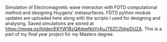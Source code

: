 Simulation of Electromagnetic wave interacton with FDTD computational method and designing Huygens' metasurfaces.
FDTD python module updates are uploaded here along with the scripts I used for designing and analysing.
Saved simulations are stored at https://mega.nz/folder/E6YW1BzQ#dpeNsYn4uJT6ZCZbhpDUZA.
This is a part of my final year project for my Masters degree.
